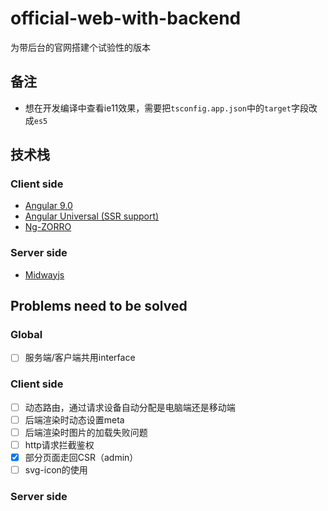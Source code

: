 # official-web-with-backend
为带后台的官网搭建个试验性的版本

## 备注

- 想在开发编译中查看ie11效果，需要把`tsconfig.app.json`中的`target`字段改成`es5`

## 技术栈

### Client side

- [Angular 9.0](https://angular.cn/)
- [Angular Universal (SSR support)](https://angular.cn/guide/universal)
- [Ng-ZORRO](https://ng.ant.design/docs/introduce/zh)

### Server side
- [Midwayjs](https://midwayjs.org/midway/)


## Problems need to be solved

### Global

- [ ] 服务端/客户端共用interface

### Client side

- [ ] 动态路由，通过请求设备自动分配是电脑端还是移动端
- [ ] 后端渲染时动态设置meta
- [ ] 后端渲染时图片的加载失败问题
- [ ] http请求拦截鉴权
- [x] 部分页面走回CSR（admin）
- [ ] svg-icon的使用

### Server side
